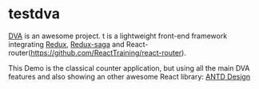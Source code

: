 # testdva
[DVA](https://github.com/dvajs/dva) is an awesome project. t is a lightweight front-end framework integrating [Redux](https://github.com/reactjs/redux), [Redux-saga](https://github.com/redux-saga/redux-saga) and React-router(https://github.com/ReactTraining/react-router).

This Demo is the classical counter application, but using all the main DVA features and also showing an other awesome React library: [ANTD Design](https://github.com/ant-design/ant-design) 
